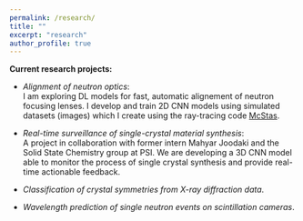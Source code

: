 ```yaml
---
permalink: /research/
title: ""
excerpt: "research"
author_profile: true
---
```




**Current research projects:** 

- _Alignment of neutron optics_: <br> I am exploring DL models for fast, automatic alignement of neutron focusing lenses. 
I develop and train 2D CNN models using simulated datasets (images) which I create using the ray-tracing code <a href="https://www.mcstas.org">McStas</a>.
- _Real-time surveillance of single-crystal material synthesis_:<br>
A project in collaboration with former intern Mahyar Joodaki and the Solid State Chemistry group at PSI. We are developing a 3D CNN model able to  monitor     the process of single crystal synthesis and provide real-time actionable feedback. 
- _Classification of crystal symmetries  from X-ray diffraction data_.

- _Wavelength prediction of single neutron events on scintillation cameras_.




 



